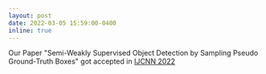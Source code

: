 ```yaml
---
layout: post
date: 2022-03-05 15:59:00-0400
inline: true
---
```


Our Paper "Semi-Weakly Supervised Object Detection by Sampling Pseudo Ground-Truth Boxes" got accepted in [IJCNN 2022](https://ieeexplore.ieee.org/document/9891933)